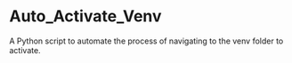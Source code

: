 # Auto_Activate_Venv
A Python script to automate the process of navigating to the venv folder to activate.
